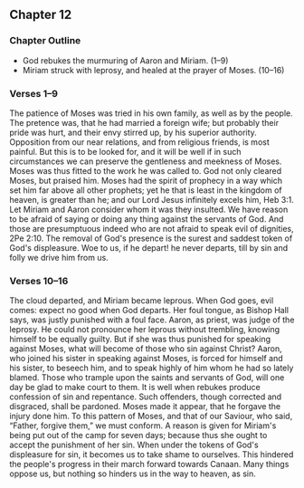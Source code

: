 ## Chapter 12

### Chapter Outline

- God rebukes the murmuring of Aaron and Miriam. (1–9)
- Miriam struck with leprosy, and healed at the prayer of Moses. (10–16)

### Verses 1–9

The patience of Moses was tried in his own family, as well as by the people. The pretence was, that he had married a foreign wife; but probably their pride was hurt, and their envy stirred up, by his superior authority. Opposition from our near relations, and from religious friends, is most painful. But this is to be looked for, and it will be well if in such circumstances we can preserve the gentleness and meekness of Moses. Moses was thus fitted to the work he was called to. God not only cleared Moses, but praised him. Moses had the spirit of prophecy in a way which set him far above all other prophets; yet he that is least in the kingdom of heaven, is greater than he; and our Lord Jesus infinitely excels him, Heb 3:1. Let Miriam and Aaron consider whom it was they insulted. We have reason to be afraid of saying or doing any thing against the servants of God. And those are presumptuous indeed who are not afraid to speak evil of dignities, 2Pe 2:10. The removal of God's presence is the surest and saddest token of God's displeasure. Woe to us, if he depart! he never departs, till by sin and folly we drive him from us.

### Verses 10–16

The cloud departed, and Miriam became leprous. When God goes, evil comes: expect no good when God departs. Her foul tongue, as Bishop Hall says, was justly punished with a foul face. Aaron, as priest, was judge of the leprosy. He could not pronounce her leprous without trembling, knowing himself to be equally guilty. But if she was thus punished for speaking against Moses, what will become of those who sin against Christ? Aaron, who joined his sister in speaking against Moses, is forced for himself and his sister, to beseech him, and to speak highly of him whom he had so lately blamed. Those who trample upon the saints and servants of God, will one day be glad to make court to them. It is well when rebukes produce confession of sin and repentance. Such offenders, though corrected and disgraced, shall be pardoned. Moses made it appear, that he forgave the injury done him. To this pattern of Moses, and that of our Saviour, who said, “Father, forgive them,” we must conform. A reason is given for Miriam's being put out of the camp for seven days; because thus she ought to accept the punishment of her sin. When under the tokens of God's displeasure for sin, it becomes us to take shame to ourselves. This hindered the people's progress in their march forward towards Canaan. Many things oppose us, but nothing so hinders us in the way to heaven, as sin.

